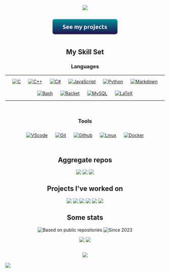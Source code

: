 <p align="center">
  <img
  href="https://patrykflama.com" 
  src="https://readme-typing-svg.herokuapp.com?font=Fira+Code&size=20&pause=1000&color=07CCFF&center=true&vCenter=true&width=650&lines=Hi!+I'm+Patryk;An+IT+and+math+student+at+the+University+of+Wroc%C5%82aw" />
</p>


<div align="center">  
  <a href="https://patrykflama.com/projects" target="_blank"><img style="margin: 10px" src="./button.png" alt="C" height="50" /></a>
</div>

<h2 align="center"> My Skill Set </h2>

<h3 align="center"> Languages </h3>
<table align="center"><tr>

</td><td valign="top" width="100%">
<div align="center">
  <a href="https://www.cprogramming.com/" target="_blank"><img style="margin: 10px" src="https://profilinator.rishav.dev/skills-assets/c-original.svg" alt="C" height="50" /></a>
  <a href="https://www.cplusplus.com/" target="_blank"><img style="margin: 10px" src="https://profilinator.rishav.dev/skills-assets/cplusplus-original.svg" alt="C++" height="50" /></a>
  <a href="https://docs.microsoft.com/en-us/dotnet/csharp/" target="_blank"><img style="margin: 10px" src="https://profilinator.rishav.dev/skills-assets/csharp-original.svg" alt="C#" height="50" /></a>
  <a href="https://en.wikipedia.org/wiki/JavaScript" target="_blank"><img style="margin: 10px" src="https://static-00.iconduck.com/assets.00/javascript-js-icon-2048x2048-nyxvtvk0.png" alt="JavaScript" height="50" /></a>
  <a href="https://www.python.org/" target="_blank"><img style="margin: 10px" src="https://profilinator.rishav.dev/skills-assets/python-original.svg" alt="Python" height="50" /></a>
  <a href="https://www.markdownguide.org/" target="_blank"><img style="margin: 10px" src="https://d33wubrfki0l68.cloudfront.net/f1f475a6fda1c2c4be4cac04033db5c3293032b4/513a4/assets/images/markdown-mark-white.svg" alt="Markdown" height="50" /></a>
  <a href="https://www.gnu.org/software/bash/" target="_blank"><img style="margin: 10px" src="https://bashlogo.com/img/symbol/png/full_colored_light.png" alt="Bash" height="50" /></a>
  <a href="https://racket-lang.org/" target="_blank"><img style="margin: 10px" src="https://racket-lang.org/img/racket-logo.svg" alt="Racket" height="50" /></a>
  <a href="https://www.mysql.com/" target="_blank"><img style="margin: 10px" src="https://profilinator.rishav.dev/skills-assets/mysql-original-wordmark.svg" alt="MySQL" height="50" /></a>
  <a href="https://www.latex-project.org/" target="_blank"><img style="margin: 10px" src="https://profilinator.rishav.dev/skills-assets/latex.png" alt="LaTeX" height="50" /></a>
</div>

<!-- </td><td valign="top" width="50%"> -->

</tr>
</table>
<br/>


<h3 align="center"> Tools </h3>
<div align="center">
  <a href="https://code.visualstudio.com/" target="_blank"><img style="margin: 10px" src="https://upload.wikimedia.org/wikipedia/commons/thumb/9/9a/Visual_Studio_Code_1.35_icon.svg/2048px-Visual_Studio_Code_1.35_icon.svg.png" alt="VScode" height="50" /></a>
  <a href="https://git-scm.com/" target="_blank"><img style="margin: 10px" src="https://profilinator.rishav.dev/skills-assets/git-scm-icon.svg" alt="Git" height="50" /></a>
  <a href="https://github.com/" target="_blank"><img style="margin: 10px" src="https://icon-library.com/images/github-icon-white/github-icon-white-6.jpg" alt="Github" height="50" /></a>
  <a href="https://www.linux.org/" target="_blank"><img style="margin: 10px" src="https://profilinator.rishav.dev/skills-assets/linux-original.svg" alt="Linux" height="50" /></a>
  <a href="https://www.docker.com/" target="_blank"><img style="margin: 10px" src="https://www.svgrepo.com/show/349342/docker.svg" alt="Docker" height="50" /></a>
</div>
<br/>


<h2 align="center"> Aggregate repos </h2>
<p align="center">
  <!-- UWr -->
  <a href="https://github.com/PatrykFlama/UWr"><img src = "https://github-readme-stats.vercel.app/api/pin/?username=PatrykFlama&theme=blue-green&bg_color=30,040f0f,000f00&repo=UWr" /></a>
  <!-- Algorytmy -->
  <a href="https://github.com/PatrykFlama/Algorytmy"><img src = "https://github-readme-stats.vercel.app/api/pin/?username=PatrykFlama&theme=blue-green&bg_color=30,040f0f,000f00&repo=Algorytmy" /></a>
  <!-- Themis -->
  <a href="https://github.com/PatrykFlama/Themis">
  <img src = "https://github-readme-stats.vercel.app/api/pin/?username=PatrykFlama&theme=blue-green&bg_color=30,040f0f,000f00&repo=Themis" /></a>
</p>


<h2 align="center"> Projects I've worked on </h2>

<p align="center">
  <!-- Game Classifier -->
  <a href="https://github.com/PatrykFlama/GameClassifier">
  <img src = "https://github-readme-stats.vercel.app/api/pin/?username=PatrykFlama&theme=blue-green&bg_color=30,040f0f,000f00&repo=GameClassifier" /></a>
  <!-- Hackology 2024 -->
  <a href="https://github.com/bepis0101/Famiglia-Zippone-Hackology2024">
  <img src = "https://github-readme-stats.vercel.app/api/pin/?username=bepis0101&theme=blue-green&bg_color=30,040f0f,000f00&repo=Famiglia-Zippone-Hackology2024" /></a>
  <!-- FajrantInator.pl -->
  <a href="https://github.com/PatrykFlama/FajrantInator.pl">
  <img src = "https://github-readme-stats.vercel.app/api/pin/?username=PatrykFlama&theme=blue-green&bg_color=30,040f0f,000f00&repo=FajrantInator.pl" /></a>
  <!-- Tetris Competetive edition -->
  <a href="https://github.com/PatrykFlama/Tetris-competitive-edition">
  <img src = "https://github-readme-stats.vercel.app/api/pin/?username=PatrykFlama&theme=blue-green&bg_color=30,040f0f,000f00&repo=Tetris-competitive-edition" /></a>
  <!-- Ultimate Tic Tac Toe -->
  <a href="https://github.com/PatrykFlama/UltimateTicTacToe">
  <img src = "https://github-readme-stats.vercel.app/api/pin/?username=PatrykFlama&theme=blue-green&bg_color=30,040f0f,000f00&repo=UltimateTicTacToe" /></a>
  <!-- Library System -->
  <a href="https://github.com/PatrykFlama/LibrarySysyem">
  <img src = "https://github-readme-stats.vercel.app/api/pin/?username=PatrykFlama&theme=blue-green&bg_color=30,040f0f,000f00&repo=LibrarySystem" /></a>
</p>


<h2 align="center"> Some stats </h2>

<!-- Coding amt -->
<p align="center">
  <img src = "https://github-readme-stats.vercel.app/api/top-langs/?username=PatrykFlama&theme=blue-green&bg_color=30,040f0f,000f00&langs_count=5" alt="Based on public repositories" />
  <img src = "https://github-readme-stats.vercel.app/api/wakatime?username=PatrykFlama&theme=blue-green&bg_color=30,040f0f,000f00&langs_count=8" alt="Since 2023" />
</p>

<!-- Github -->
<p align="center">
  <img src = "https://github-readme-stats.vercel.app/api?username=PatrykFlama&count_private=true&show_icons=true&theme=blue-green&bg_color=30,040f0f,000f00" />
  <img src = "https://streak-stats.demolab.com?user=PatrykFlama&theme=blue-green&mode=weekly&background=30%2C040F0F%2C000F00&stroke=7A7A7A" />
</p>


<!-- Page finishing touches -->
<h2 align="center"></h2>    <!-- draw nice line -->

<p align="center">
  <img src = "https://readme-jokes.vercel.app/api?theme=blue-green&borderColor=%23E4E2E2" />
</p>

![](https://hit.yhype.me/github/profile?user_id=51850536)
